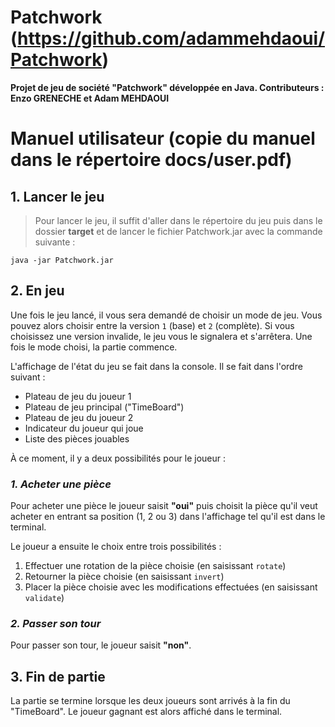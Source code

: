 # Patchwork (https://github.com/adammehdaoui/Patchwork)

**Projet de jeu de société "Patchwork" développée en Java. Contributeurs : Enzo GRENECHE et Adam MEHDAOUI**

# Manuel utilisateur (copie du manuel dans le répertoire docs/user.pdf)

## 1. Lancer le jeu

> Pour lancer le jeu, il suffit d'aller dans le répertoire du jeu puis dans le dossier
**target** et de lancer le fichier Patchwork.jar avec la commande suivante :

```shell
java -jar Patchwork.jar
```

## 2. En jeu

Une fois le jeu lancé, il vous sera demandé de choisir un mode de jeu. Vous pouvez alors
choisir entre la version `1` (base) et `2` (complète). Si vous choisissez une version invalide, le jeu vous le signalera et s'arrêtera.
Une fois le mode choisi, la partie commence.

L'affichage de l'état du jeu se fait dans la console. Il se fait dans l'ordre suivant :

- Plateau de jeu du joueur 1
- Plateau de jeu principal ("TimeBoard")
- Plateau de jeu du joueur 2
- Indicateur du joueur qui joue
- Liste des pièces jouables

À ce moment, il y a deux possibilités pour le joueur :

### ***1. Acheter une pièce***

Pour acheter une pièce le joueur saisit **"oui"** puis choisit la pièce qu'il veut acheter en entrant sa position (1, 2 ou 3) dans l'affichage tel qu'il est dans le terminal.

Le joueur a ensuite le choix entre trois possibilités :

1. Effectuer une rotation de la pièce choisie (en saisissant `rotate`)
2. Retourner la pièce choisie (en saisissant `invert`)
3. Placer la pièce choisie avec les modifications effectuées (en saisissant `validate`)

### ***2. Passer son tour***

Pour passer son tour, le joueur saisit **"non"**.

## 3. Fin de partie

La partie se termine lorsque les deux joueurs sont arrivés à la fin du "TimeBoard".
Le joueur gagnant est alors affiché dans le terminal.
